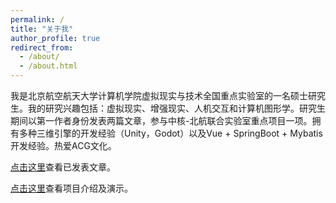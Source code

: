 ```yaml
---
permalink: /
title: "关于我"
author_profile: true
redirect_from: 
  - /about/
  - /about.html
---
```


我是北京航空航天大学计算机学院虚拟现实与技术全国重点实验室的一名硕士研究生。我的研究兴趣包括：虚拟现实、增强现实、人机交互和计算机图形学。研究生期间以第一作者身份发表两篇文章，参与中核-北航联合实验室重点项目一项。拥有多种三维引擎的开发经验（Unity，Godot）以及Vue + SpringBoot + Mybatis开发经验。热爱ACG文化。

[点击这里](https://twilight-mu.github.io/publications/)查看已发表文章。

[点击这里](https://twilight-mu.github.io/portfolio/)查看项目介绍及演示。


